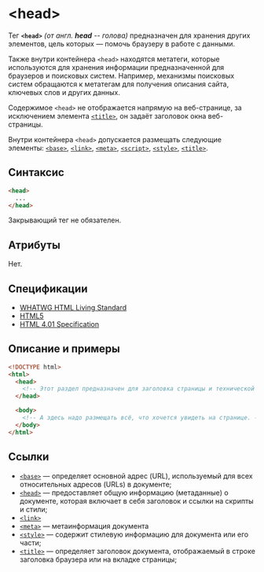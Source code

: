 # &lt;head&gt;

Тег **`<head>`** _(от англ. **head** -- голова)_ предназначен для хранения других элементов, цель которых — помочь браузеру в работе с данными.

Также внутри контейнера `<head>` находятся метатеги, которые используются для хранения информации предназначенной для браузеров и поисковых систем. Например, механизмы поисковых систем обращаются к метатегам для получения описания сайта, ключевых слов и других данных.

Содержимое `<head>` не отображается напрямую на веб-странице, за исключением элемента [`<title>`](/html/title/), он задаёт заголовок окна веб-страницы.

Внутри контейнера `<head>` допускается размещать следующие элементы: [`<base>`](/html/base/), [`<link>`](/html/link/), [`<meta>`](/html/meta/), [`<script>`](/html/script/), [`<style>`](/html/style/), [`<title>`](/html/title/).

## Синтаксис

```html
<head>
  ...
</head>
```

Закрывающий тег не обязателен.

## Атрибуты

Нет.

## Спецификации

- [WHATWG HTML Living Standard](https://html.spec.whatwg.org/multipage/semantics.html#the-head-element)
- [HTML5](http://www.w3.org/TR/html5/document-metadata.html#the-head-element)
- [HTML 4.01 Specification](http://www.w3.org/TR/html401/struct/global.html#h-7.4.1)

## Описание и примеры

```html
<!DOCTYPE html>
<html>
  <head>
    <!-- Этот раздел предназначен для заголовка страницы и технической информации. -->
  </head>

  <body>
    <!-- А здесь надо размещать всё, что хочется увидеть на странице. -->
  </body>
</html>
```

## Ссылки

- [`<base>`](/html/base/) &mdash; определяет основной адрес (URL), используемый для всех относительных адресов (URLs) в документе;
- [`<head>`](/html/head/) &mdash; предоставляет общую информацию (метаданные) о документе, которая включает в себя заголовок и ссылки на скрипты и стили;
- [`<link>`](/html/link/)
- [`<meta>`](/html/meta/) &mdash; метаинформация документа
- [`<style>`](/html/style/) &mdash; содержит стилевую информацию для документа или его части;
- [`<title>`](/html/title/) &mdash; определяет заголовок документа, отображаемый в строке заголовка браузера или на вкладке страницы;
